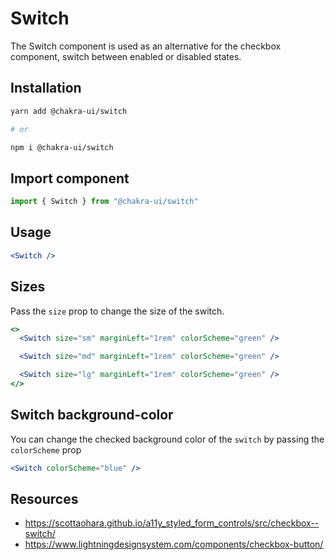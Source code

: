 # Switch

The Switch component is used as an alternative for the checkbox component,
switch between enabled or disabled states.

## Installation

```sh
yarn add @chakra-ui/switch

# or

npm i @chakra-ui/switch
```

## Import component

```jsx
import { Switch } from "@chakra-ui/switch"
```

## Usage

```jsx
<Switch />
```

## Sizes

Pass the `size` prop to change the size of the switch.

```jsx
<>
  <Switch size="sm" marginLeft="1rem" colorScheme="green" />

  <Switch size="md" marginLeft="1rem" colorScheme="green" />

  <Switch size="lg" marginLeft="1rem" colorScheme="green" />
</>
```

## Switch background-color

You can change the checked background color of the `switch` by passing the
`colorScheme` prop

```jsx
<Switch colorScheme="blue" />
```

## Resources

- https://scottaohara.github.io/a11y_styled_form_controls/src/checkbox--switch/
- https://www.lightningdesignsystem.com/components/checkbox-button/
